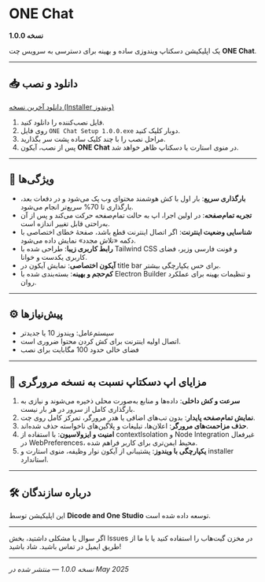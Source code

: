 # ONE Chat

**نسخه 1.0.0**

یک اپلیکیشن دسکتاپ ویندوزی ساده و بهینه برای دسترسی به سرویس چت **ONE Chat**.

---

## 📥 دانلود و نصب

[دانلود آخرین نسخه (Installer ویندوز)](https://github.com/mcodersir/One-Studio/raw/refs/heads/main/app-win/ONE%20Chat%20Setup%201.0.0.exe)

1. فایل نصب‌کننده را دانلود کنید.
2. روی فایل `ONE Chat Setup 1.0.0.exe` دوبار کلیک کنید.
3. مراحل نصب را با چند کلیک ساده پشت سر بگذارید.
4. پس از نصب، آیکون **ONE Chat** در منوی استارت یا دسکتاپ ظاهر خواهد شد.

---

## 🚀 ویژگی‌ها

* **بارگذاری سریع**: بار اول با کش هوشمند محتوای وب پک می‌شود و در دفعات بعد، بارگذاری تا 70% سریع‌تر انجام می‌شود.
* **تجربه تمام‌صفحه**: در اولین اجرا، اپ به حالت تمام‌صفحه حرکت می‌کند و پس از آن به‌راحتی قابل تغییر اندازه است.
* **شناسایی وضعیت اینترنت**: اگر اتصال اینترنت قطع باشد، صفحه‌ٔ خطای اختصاصی با دکمه «تلاش مجدد» نمایش داده می‌شود.
* **رابط کاربری زیبا**: طراحی شده با Tailwind CSS و فونت فارسی وزیر، فضای کاربری یکدست و خوانا.
* **آیکون اختصاصی**: نمایش آیکون در title bar برای حس یکپارچگی بیشتر.
* **کم‌حجم و بهینه**: بسته‌بندی شده با Electron Builder و تنظیمات بهینه برای عملکرد روان.

---

## ⚙️ پیش‌نیازها

* سیستم‌عامل: ویندوز 10 یا جدیدتر
* اتصال اولیه اینترنت برای کش کردن محتوا ضروری است.
* فضای خالی حدود 100 مگابایت برای نصب

---

## 🎉 مزایای اپ دسکتاپ نسبت به نسخه مرورگری

1. **سرعت و کش داخلی**: داده‌ها و منابع به‌صورت محلی ذخیره می‌شوند و نیازی به بارگذاری کامل از سرور در هر بار نیست.
2. **نمایش تمام‌صفحه پایدار**: بدون تب‌های اضافی یا هدر مرورگر، تمرکز کامل روی چت.
3. **حذف مزاحمت‌های مرورگر**: اعلان‌ها، تبلیغات و پلاگین‌های ناخواسته حذف شده‌اند.
4. **امنیت و ایزولاسیون**: با استفاده از contextIsolation و Node Integration غیرفعال در WebPreferences، محیط ایمن‌تری برای کاربر فراهم شده.
5. **یکپارچگی با ویندوز**: پشتیبانی از آیکون نوار وظیفه، منوی استارت و installer استاندارد.

---

## 🛠️ درباره سازندگان

این اپلیکیشن توسط **Dicode and One Studio** توسعه داده شده است.

---

اگر سوال یا مشکلی داشتید، بخش Issues در مخزن گیت‌هاب را استفاده کنید یا با ما از طریق ایمیل در تماس باشید.
شاد باشید!

---

*نسخه 1.0.0 — منتشر شده در May 2025*
